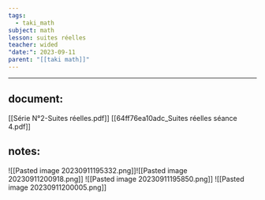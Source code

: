 ```yaml
---
tags:
  - taki_math
subject: math
lesson: suites réelles
teacher: wided
"date:": 2023-09-11
parent: "[[taki math]]"
---
```


---
## document:
[[Série N°2-Suites réelles.pdf]]
[[64ff76ea10adc_Suites réelles séance 4.pdf]]
## notes:
![[Pasted image 20230911195332.png]]![[Pasted image 20230911200918.png]]
![[Pasted image 20230911195850.png]]
![[Pasted image 20230911200005.png]]
